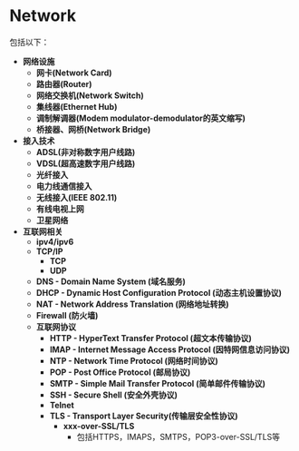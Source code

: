 # Network

包括以下：
- **网络设施**
  - **网卡(Network Card)**
  - **路由器(Router)**
  - **网络交换机(Network Switch)**
  - **集线器(Ethernet Hub)**
  - **调制解调器(Modem modulator-demodulator的英文缩写)**
  - **桥接器、网桥(Network Bridge)**
- **接入技术**
  - **ADSL(非对称数字用户线路)**
  - **VDSL(超高速数字用户线路)**
  - **光纤接入**
  - **电力线通信接入**
  - **无线接入(IEEE 802.11)**
  - **有线电视上网**
  - **卫星网络**
- **互联网相关**
  - **ipv4/ipv6**
  - **TCP/IP**
    - **TCP**
    - **UDP**
  - **DNS - Domain Name System (域名服务)**
  - **DHCP - Dynamic Host Configuration Protocol (动态主机设置协议)**
  - **NAT - Network Address Translation (网络地址转换)**
  - **Firewall (防火墙)**
  - **互联网协议**
    - **HTTP - HyperText Transfer Protocol (超文本传输协议)**
    - **IMAP - Internet Message Access Protocol (因特网信息访问协议)**
    - **NTP - Network Time Protocol (网络时间协议)**
    - **POP - Post Office Protocol (邮局协议)**
    - **SMTP - Simple Mail Transfer Protocol (简单邮件传输协议)**
    - **SSH - Secure Shell (安全外壳协议)**
    - **Telnet**
    - **TLS - Transport Layer Security(传输层安全性协议)**
      - **xxx-over-SSL/TLS**
        - 包括HTTPS，IMAPS，SMTPS，POP3-over-SSL/TLS等